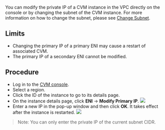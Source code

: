 You can modify the private IP of a CVM instance in the VPC directly on the console or by changing the subnet of the CVM instance. For more information on how to change the subnet, please see [Change Subnet]().

## Limits

- Changing the primary IP of a primary ENI may cause a restart of associated CVM.
- The primary IP of a secondary ENI cannot be modified.

## Procedure

- Log in to the [CVM console](https://console.cloud.tencent.com/cvm/index).
- Select a region.
- Click the ID of the instance to go to its details page.
- On the instance details page, click **ENI** -> **Modify Primary IP**.
![](https://main.qcloudimg.com/raw/9d37e260fe95378bfd39ade90af3f82d.png)
- Enter a new IP in the pop-up window and then click **OK**. It takes effect after the instance is restarted.
![](https://main.qcloudimg.com/raw/0950a31131fc33df936973c7bdf2c1c4.png)
>Note: You can only enter the private IP of the current subnet CIDR.
